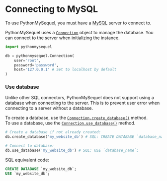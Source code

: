 # Connecting to MySQL

To use PythonMySequel, you must have a [MySQL](getting_started/installation.md) server to connect to.

PythonMySequel uses a [`Connection`](api_reference/connection.md) object to manage the database. You can connect to the server when initializing the instance.
```python
import pythonmysequel

db = pythonmysequel.Connection(
    user='root',
    password='password',
    host='127.0.0.1' # Set to localhost by default
)
```

### Use database

Unlike other SQL connectors, PythonMySequel does not support using a database when connecting to the server. This is to prevent user error when connecting to a server without a database.

To create a database, use the [`Connection.create_database()`](api_reference/connection.md#methods-and-attributes) method.\
To use a database, use the [`Connection.use_database()`](api_reference/connection.md#methods-and-attributes) method.
```python
# Create a database if not already created:
db.create_database('my_website_db') # SQL: CREATE DATABASE `database_name`;

# Connect to database:
db.use_database('my_website_db') # SQL: USE `database_name`;
```
SQL equivalent code:
```sql
CREATE DATABASE `my_website_db`;
USE `my_website_db`;
```